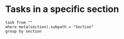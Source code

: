 # Tasks in a specific section

```dataview
task from ""
where meta(section).subpath = "Section"
group by section
```
